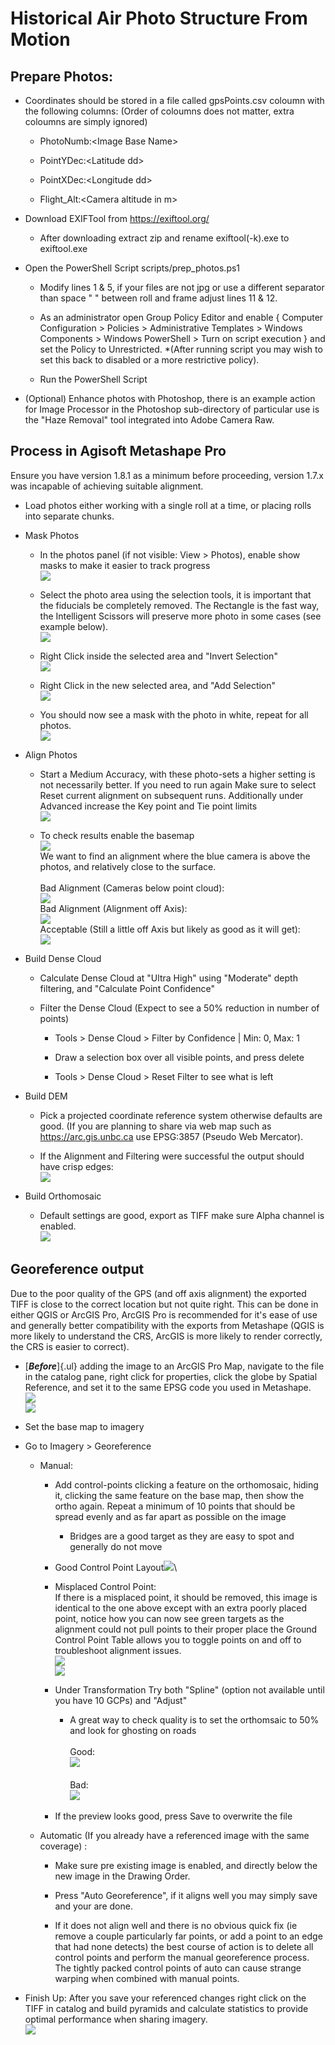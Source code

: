 # Historical Air Photo Structure From Motion

## Prepare Photos:

-   Coordinates should be stored in a file called gpsPoints.csv coloumn with the following columns: (Order of coloumns does not matter, extra coloumns are simply ignored)

    -   PhotoNumb:\<Image Base Name\>

    -   PointYDec:\<Latitude dd\>

    -   PointXDec:\<Longitude dd\>

    -   Flight_Alt:\<Camera altitude in m\>

-   Download EXIFTool from <https://exiftool.org/>

    -   After downloading extract zip and rename exiftool(-k).exe to exiftool.exe

-   Open the PowerShell Script scripts/prep_photos.ps1

    -   Modify lines 1 & 5, if your files are not jpg or use a different separator than space " " between roll and frame adjust lines 11 & 12.

    -   As an administrator open Group Policy Editor and enable { Computer Configuration \> Policies \> Administrative Templates \> Windows Components \> Windows PowerShell \> Turn on script execution } and set the Policy to Unrestricted. \*(After running script you may wish to set this back to disabled or a more restrictive policy).

    -   Run the PowerShell Script

-   (Optional) Enhance photos with Photoshop, there is an example action for Image Processor in the Photoshop sub-directory of particular use is the "Haze Removal" tool integrated into Adobe Camera Raw.

## Process in Agisoft Metashape Pro

Ensure you have version 1.8.1 as a minimum before proceeding, version 1.7.x was incapable of achieving suitable alignment.

-   Load photos either working with a single roll at a time, or placing rolls into separate chunks.

-   Mask Photos

    -   In the photos panel (if not visible: View \> Photos), enable show masks to make it easier to track progress \
        ![](https://raw.githubusercontent.com/unbc-gis/HistoricalAirPhotos/main/screenshots/paste-24E6221D.png)

    -   Select the photo area using the selection tools, it is important that the fiducials be completely removed. The Rectangle is the fast way, the Intelligent Scissors will preserve more photo in some cases (see example below). \
        ![](https://raw.githubusercontent.com/unbc-gis/HistoricalAirPhotos/main/screenshots/paste-C1591BAD.png)

    -   Right Click inside the selected area and "Invert Selection"\
        ![](https://raw.githubusercontent.com/unbc-gis/HistoricalAirPhotos/main/screenshots/paste-4FEC6686.png)

    -   Right Click in the new selected area, and "Add Selection"\
        ![](https://raw.githubusercontent.com/unbc-gis/HistoricalAirPhotos/main/screenshots/paste-CE5EBC40.png)

    -   You should now see a mask with the photo in white, repeat for all photos.\
        ![](https://raw.githubusercontent.com/unbc-gis/HistoricalAirPhotos/main/screenshots/paste-09EA5BF0.png)

-   Align Photos

    -   Start a Medium Accuracy, with these photo-sets a higher setting is not necessarily better. If you need to run again Make sure to select Reset current alignment on subsequent runs. Additionally under Advanced increase the Key point and Tie point limits\
        ![](https://raw.githubusercontent.com/unbc-gis/HistoricalAirPhotos/main/screenshots/paste-D7C3196B.png)

    -   To check results enable the basemap\
        ![](https://raw.githubusercontent.com/unbc-gis/HistoricalAirPhotos/main/screenshots/paste-B9F59A75.png)\
        We want to find an alignment where the blue camera is above the photos, and relatively close to the surface. \
        \
        Bad Alignment (Cameras below point cloud):\
        ![](https://raw.githubusercontent.com/unbc-gis/HistoricalAirPhotos/main/screenshots/paste-A46E2D71.png)\
        Bad Alignment (Alignment off Axis):\
        ![](https://raw.githubusercontent.com/unbc-gis/HistoricalAirPhotos/main/screenshots/paste-68043A63.png)\
        Acceptable (Still a little off Axis but likely as good as it will get):\
        ![](https://raw.githubusercontent.com/unbc-gis/HistoricalAirPhotos/main/screenshots/paste-CDBCE175.png)

-   Build Dense Cloud

    -   Calculate Dense Cloud at "Ultra High" using "Moderate" depth filtering, and "Calculate Point Confidence"

    -   Filter the Dense Cloud (Expect to see a 50% reduction in number of points)

        -   Tools \> Dense Cloud \> Filter by Confidence \| Min: 0, Max: 1

        -   Draw a selection box over all visible points, and press delete

        -   Tools \> Dense Cloud \> Reset Filter to see what is left

-   Build DEM

    -   Pick a projected coordinate reference system otherwise defaults are good. (If you are planning to share via web map such as <https://arc.gis.unbc.ca> use EPSG:3857 (Pseudo Web Mercator).

    -   If the Alignment and Filtering were successful the output should have crisp edges:\
        ![](https://raw.githubusercontent.com/unbc-gis/HistoricalAirPhotos/main/screenshots/paste-DD81BAC6.png)

-   Build Orthomosaic

    -   Default settings are good, export as TIFF make sure Alpha channel is enabled.\
        ![](https://raw.githubusercontent.com/unbc-gis/HistoricalAirPhotos/main/screenshots/paste-8FA1A547.png)

## Georeference output

Due to the poor quality of the GPS (and off axis alignment) the exported TIFF is close to the correct location but not quite right. This can be done in either QGIS or ArcGIS Pro, ArcGIS Pro is recommended for it's ease of use and generally better compatibility with the exports from Metashape (QGIS is more likely to understand the CRS, ArcGIS is more likely to render correctly, the CRS is easier to correct).

-   [***Before***]{.ul} adding the image to an ArcGIS Pro Map, navigate to the file in the catalog pane, right click for properties, click the globe by Spatial Reference, and set it to the same EPSG code you used in Metashape.\
    ![](https://raw.githubusercontent.com/unbc-gis/HistoricalAirPhotos/main/screenshots/paste-183AD94C.png)\
    ![](https://raw.githubusercontent.com/unbc-gis/HistoricalAirPhotos/main/screenshots/paste-A32BE5E0.png)

-   Set the base map to imagery

-   Go to Imagery \> Georeference

    -   Manual:

        -   Add control-points clicking a feature on the orthomosaic, hiding it, clicking the same feature on the base map, then show the ortho again. Repeat a minimum of 10 points that should be spread evenly and as far apart as possible on the image

            -   Bridges are a good target as they are easy to spot and generally do not move

        -   Good Control Point Layout![](https://raw.githubusercontent.com/unbc-gis/HistoricalAirPhotos/main/screenshots/paste-9E6D8E0E.png)\

        -   Misplaced Control Point:\
            If there is a misplaced point, it should be removed, this image is identical to the one above except with an extra poorly placed point, notice how you can now see green targets as the alignment could not pull points to their proper place the Ground Control Point Table allows you to toggle points on and off to troubleshoot alignment issues.\
            ![](https://raw.githubusercontent.com/unbc-gis/HistoricalAirPhotos/main/screenshots/paste-FF6ABA82.png)\
            ![](https://raw.githubusercontent.com/unbc-gis/HistoricalAirPhotos/main/screenshots/paste-E3EABFBD.png)

        -   Under Transformation Try both "Spline" (option not available until you have 10 GCPs) and "Adjust"

            -   A great way to check quality is to set the orthomsaic to 50% and look for ghosting on roads\
                \
                Good:\
                ![](https://raw.githubusercontent.com/unbc-gis/HistoricalAirPhotos/main/screenshots/paste-EE018491.png)\
                \
                Bad:\
                ![](https://raw.githubusercontent.com/unbc-gis/HistoricalAirPhotos/main/screenshots/paste-B15DBF2E.png)

        -   If the preview looks good, press Save to overwrite the file

    -   Automatic (If you already have a referenced image with the same coverage) :

        -   Make sure pre existing image is enabled, and directly below the new image in the Drawing Order.

        -   Press "Auto Georeference", if it aligns well you may simply save and your are done.

        -   If it does not align well and there is no obvious quick fix (ie remove a couple particularly far points, or add a point to an edge that had none detects) the best course of action is to delete all control points and perform the manual georeference process. The tightly packed control points of auto can cause strange warping when combined with manual points.

-   Finish Up: After you save your referenced changes right click on the TIFF in catalog and build pyramids and calculate statistics to provide optimal performance when sharing imagery. \
    ![](https://raw.githubusercontent.com/unbc-gis/HistoricalAirPhotos/main/screenshots/paste-859FB561.png)
